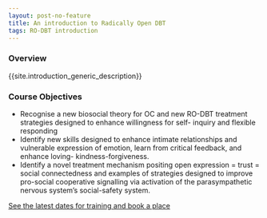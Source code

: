 ```yaml
---
layout: post-no-feature
title: An introduction to Radically Open DBT
tags: RO-DBT introduction
---
```




### Overview

{{site.introduction_generic_description}}

### Course Objectives

- Recognise a new biosocial theory for OC and new RO-DBT treatment strategies designed
to enhance willingness for self- inquiry and flexible responding
- Identify new skills designed to enhance intimate relationships and vulnerable expression of emotion, learn from critical feedback, and enhance loving- kindness-forgiveness.
- Identify a novel treatment mechanism positing open expression = trust = social connectedness and examples of strategies designed to improve pro-social cooperative signalling via activation of the parasympathetic nervous system’s social-safety system. 


[See the latest dates for training and book a place](/events/)
